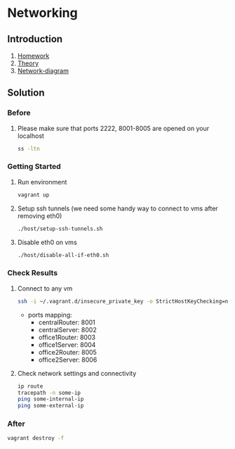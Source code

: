 # Networking

## Introduction
1. [Homework](homework.md)
1. [Theory](theory.md)
1. [Network-diagram](network-diagram.png)

## Solution

### Before
1. Please make sure that ports 2222, 8001-8005 are opened on your localhost
    ```bash
    ss -ltn
    ```

### Getting Started
1. Run environment
    ```bash
    vagrant up
    ```

1. Setup ssh tunnels (we need some handy way to connect to vms after removing eth0)
    ```bash
    ./host/setup-ssh-tunnels.sh
    ```

1. Disable eth0 on vms
    ```bash
    ./host/disable-all-if-eth0.sh
    ```

### Check Results
1. Connect to any vm
    ```bash
    ssh -i ~/.vagrant.d/insecure_private_key -o StrictHostKeyChecking=no -o UserKnownHostsFile=/dev/null vagrant@127.0.0.1 -p port
    ```

    * ports mapping:
        * centralRouter: 8001
        * centralServer: 8002
        * office1Router: 8003
        * office1Server: 8004
        * office2Router: 8005
        * office2Server: 8006

1. Check network settings and connectivity
    ```bash
    ip route
    tracepath -n some-ip
    ping some-internal-ip
    ping some-external-ip
    ```

### After
```bash
vagrant destroy -f
```
